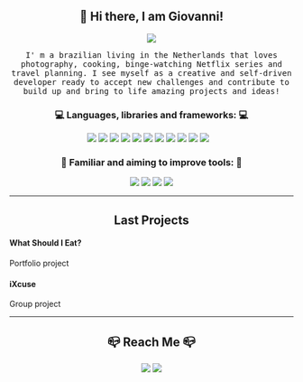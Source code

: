 <!---
<div align="center">
  <img src="https://i.ibb.co/Wvfh514/clifs.jpg" alt="header"/>
</div>
-->


<h2 align="center"> 👋 Hi there, I am Giovanni!</h2>
<p align="center">  <img src="https://img.shields.io/badge/open to work%20-%23D69500.svg?&style=for-the-badge&logo=work&logoColor=white" /></p>
<p align="center">
  <samp>I' m a brazilian living in the Netherlands that loves photography, cooking, binge-watching Netflix series and travel planning. I see myself as a creative and self-driven developer ready to accept new challenges and contribute to build up and bring to life amazing projects and ideas!
  </samp>
  <br>
</p>
<h3 align="center">💻 Languages, libraries and frameworks: 💻</h3>

<p align="center">
  <img src="https://img.shields.io/badge/javascript%20-%23D3BA00.svg?&style=for-the-badge&logo=javascript&logoColor=white" />
  <img src="https://img.shields.io/badge/react%20-%2300AEFF.svg?&style=for-the-badge&logo=react&logoColor=white" />
  <img src="https://img.shields.io/badge/REDUX%20-%23AA00FF.svg?&style=for-the-badge&logo=redux&logoColor=white" />
  <img src="https://img.shields.io/badge/express%20-%23373737.svg?&style=for-the-badge&logo=express&logoColor=white" />
  <img src="https://img.shields.io/badge/axios%20-%23AA00FF.svg?&style=for-the-badge&logo=axios&logoColor=white" />
  <img src="https://img.shields.io/badge/postgresql%20-%23002EFF.svg?&style=for-the-badge&logo=postgresql&logoColor=white" />
  <img src="https://img.shields.io/badge/sequelize%20-%2300AEFF.svg?&style=for-the-badge&logo=sequelize&logoColor=white" />
  <img src="https://img.shields.io/badge/github%20-%23636363.svg?&style=for-the-badge&logo=github&logoColor=white" />
   <img src="https://img.shields.io/badge/HTML%20-%23E17E2B.svg?&style=for-the-badge&logo=html5&logoColor=white" />
  <img src="https://img.shields.io/badge/CSS%20-%232B5DE1.svg?&style=for-the-badge&logo=css3&logoColor=white" />
  <img src="https://img.shields.io/badge/node.js%20-%2357E12B.svg?&style=for-the-badge&logo=node.js&logoColor=white" />&nbsp;&nbsp;&nbsp;
</p>
 <h3 align="center"> 💪 Familiar and aiming to improve tools: 💪</h3>
<p align="center">
<img src="https://img.shields.io/badge/typescript%20-%232B5DE1.svg?&style=for-the-badge&logo=typescript&logoColor=white" />
  <img src="https://img.shields.io/badge/react native%20-%2300AEFF.svg?&style=for-the-badge&logo=react&logoColor=white" />
  <img src="https://img.shields.io/badge/GraphQL%20-%23CD00D6.svg?&style=for-the-badge&logo=GraphQL&logoColor=white" />
  <img src="https://img.shields.io/badge/python%20-%2300B9D6.svg?&style=for-the-badge&logo=python&logoColor=white" />
</p>

<hr>

<h2 align="center">Last Projects</h2>
<h4>
  What Should I Eat?
</h4>
<p>Portfolio project</p>
<h4>
  iXcuse
</h4>
<p>Group project</p>
<hr>
<h2  align="center">📪 Reach Me 📪</h2>
<p align="center"><img src="https://img.shields.io/badge/gmail%20-%2300D9FF.svg?&style=for-the-badge&logo=gmail&logoColor=white" />
<img src="https://img.shields.io/badge/linkedin%20-%2300D9FF.svg?&style=for-the-badge&logo=linkedin&logoColor=white" />
  </p>

